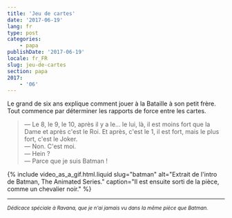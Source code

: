```yaml
---
title: 'Jeu de cartes'
date: '2017-06-19'
lang: fr
type: post
categories:
    - papa
publishDate: '2017-06-19'
locale: fr_FR
slug: jeu-de-cartes
section: papa
2017:
    - '06'
---
```


Le grand de six ans explique comment jouer à la Bataille à son petit frère. Tout commence par déterminer les rapports de force entre les cartes.

<!--more-->

> — Le 8, le 9, le 10, après il y a le… le lui, là, il est moins fort que la Dame et après c'est le Roi. Et après, c'est le 1, il est fort, mais le plus fort, c'est le Joker.  
> — Non. C'est moi.  
> — Hein ?  
> — Parce que je suis Batman !

{% include video_as_a_gif.html.liquid
    slug="batman"
    alt="Extrait de l'intro de Batman, The Animated Series."
    caption="Il est ensuite sorti de la pièce, comme un chevalier noir."
%}

***

<small><i>Dédicace spéciale à Ravana, que je n'ai jamais vu dans la même pièce que Batman.</i></small>